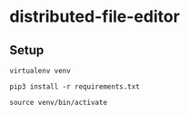 # distributed-file-editor

## Setup

`virtualenv venv`

`pip3 install -r requirements.txt`

`source venv/bin/activate`
